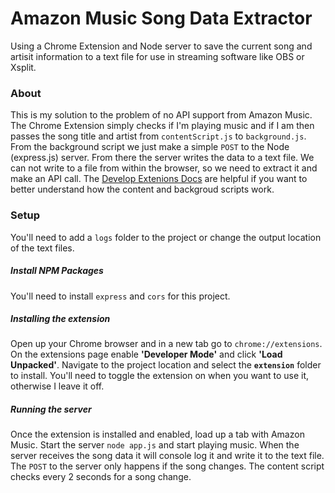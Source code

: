 # Amazon Music Song Data Extractor
Using a Chrome Extension and Node server to save the current song and artisit information to a text file for use in streaming software like OBS or Xsplit.

### About
This is my solution to the problem of no API support from Amazon Music. The Chrome Extension simply checks if I'm playing music and if I am then passes the song title and artist from `contentScript.js` to `background.js`. From the background script we just make a simple `POST` to the Node (express.js) server. From there the server writes the data to a text file. We can not write to a file from within the browser, so we need to extract it and make an API call. The [Develop Extenions Docs](https://developer.chrome.com/extensions/devguide) are helpful if you want to better understand how the content and backgroud scripts work.

### Setup
You'll need to add a `logs` folder to the project or change the output location of the text files.

##### Install NPM Packages
You'll need to install `express` and `cors` for this project.

##### Installing the extension
Open up your Chrome browser and in a new tab go to `chrome://extensions`. On the extensions page enable __'Developer Mode'__ and click __'Load Unpacked'__. Navigate to the project location and select the __`extension`__ folder to install. You'll need to toggle the extension on when you want to use it, otherwise I leave it off. 

##### Running the server
Once the extension is installed and enabled, load up a tab with Amazon Music. Start the  server `node app.js` and start playing music. When the server receives the song data it will console log it and write it to the text file.  The `POST` to the server only happens if the song changes. The content script checks every 2 seconds for a song change.
